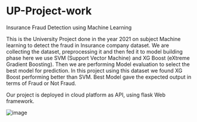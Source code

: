 # UP-Project-work
Insurance Fraud Detection using Machine Learning 

This is the University Project done in the year 2021 on subject Machine learning to detect the fraud in Insurance company dataset.
We are collecting the dataset, preprocessing it and then fed it to model building phase here we use SVM (Support Vector Machine)  and XG Boost (eXtreme Gradient Boosting).
Then we are performing Model evaluation to select the best model for prediction. 
In this project using this dataset we found XG Boost performing better than SVM. Best Model gave the expected output in terms of Fraud or Not Fraud.

Our project is deployed in cloud platform as API, using flask Web framework.

![image](https://user-images.githubusercontent.com/57106292/117533566-219d0700-b00b-11eb-90ba-a18a49097ea2.png)

